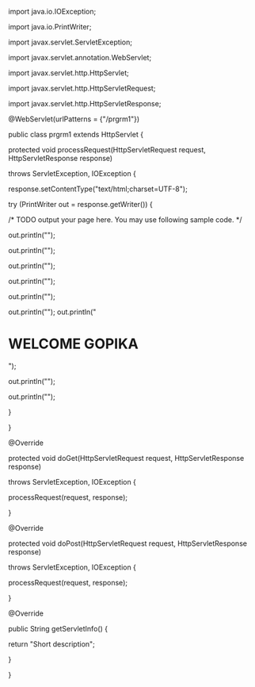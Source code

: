 import java.io.IOException;

import java.io.PrintWriter;

import javax.servlet.ServletException;

import javax.servlet.annotation.WebServlet;

import javax.servlet.http.HttpServlet;

import javax.servlet.http.HttpServletRequest;

import javax.servlet.http.HttpServletResponse;

@WebServlet(urlPatterns = {"/prgrm1"})

public class prgrm1 extends HttpServlet {

 protected void processRequest(HttpServletRequest request, HttpServletResponse response)

 throws ServletException, IOException {

 response.setContentType("text/html;charset=UTF-8");

 try (PrintWriter out = response.getWriter()) {

 /* TODO output your page here. You may use following sample code. */

 out.println("<!DOCTYPE html>");

 out.println("<html>");

 out.println("<head>");

 out.println("<title>Servelet</title>"); 

 out.println("</head>");

 out.println("<body>");
  out.println("<h1>WELCOME GOPIKA</h1>");

 out.println("</body>");

 out.println("</html>");

 }

 }

 @Override

 protected void doGet(HttpServletRequest request, HttpServletResponse response)

 throws ServletException, IOException {

 processRequest(request, response);

 }

 @Override

 protected void doPost(HttpServletRequest request, HttpServletResponse response)

 throws ServletException, IOException {

 processRequest(request, response);

 }

 @Override

 public String getServletInfo() {

 return "Short description";

 }

}
